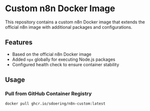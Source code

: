 # Custom n8n Docker Image

This repository contains a custom n8n Docker image that extends the official n8n image with additional packages and configurations.

## Features

- Based on the official n8n Docker image
- Added `npx` globally for executing Node.js packages
- Configured health check to ensure container stability

## Usage

### Pull from GitHub Container Registry

```bash
docker pull ghcr.io/sdoering/n8n-custom:latest
